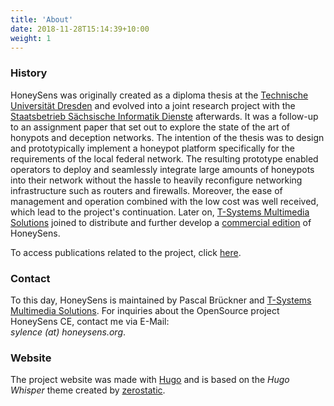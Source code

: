 ```yaml
---
title: 'About'
date: 2018-11-28T15:14:39+10:00
weight: 1
---
```


### History
HoneySens was originally created as a diploma thesis at the [Technische Universität Dresden](https://tu-dresden.de) and evolved into a joint research project with the [Staatsbetrieb Sächsische Informatik Dienste](https://www.sid.sachsen.de/) afterwards. It was a follow-up to an assignment paper that set out to explore the state of the art of honypots and deception networks. The intention of the thesis was to design and prototypically implement a honeypot platform specifically for the requirements of the local federal network. The resulting prototype enabled operators to deploy and seamlessly integrate large amounts of honeypots into their network without the hassle to heavily reconfigure networking infrastructure such as routers and firewalls. Moreover, the ease of management and operation combined with the low cost was well received, which lead to the project's continuation. Later on, [T-Systems Multimedia Solutions](https://www.t-systems-mms.com/) joined to distribute and further develop a [commercial edition](https://honeysens.de/) of HoneySens.

To access publications related to the project, click [here](/misc/publications).

### Contact
To this day, HoneySens is maintained by Pascal Brückner and [T-Systems Multimedia Solutions](https://www.t-systems-mms.com/). For inquiries about the OpenSource project HoneySens CE, contact me via E-Mail: \
 *sylence (at) honeysens.org*.

### Website
The project website was made with [Hugo](https://gohugo.io/) and is based on the *Hugo Whisper* theme created by [zerostatic](https://www.zerostatic.io/).
